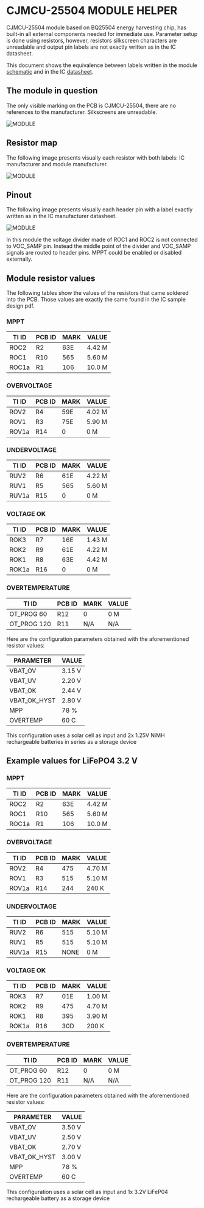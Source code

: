# CJMCU-25504 MODULE HELPER

CJMCU-25504 module based on BQ25504 energy harvesting chip, has built-in all external components needed for immediate use. Parameter setup is done using resistors, however, resistors silkscreen characters are unreadable and output pin labels are not exactly written as in the IC datasheet.

This document shows the equivalence between labels written in the module [schematic](assets/pdf/cjmcu-25504-schematic.pdf) and in the IC [datasheet](assets/pdf/bq25504.pdf).

## The module in question

The only visible marking on the PCB is CJMCU-25504, there are no references to the manufacturer. Silkscreens are unreadable.

![MODULE](/cjmcu-25504/assets/img/cjmcu-25504-module.png)

## Resistor map

The following image presents visually each resistor with both labels: IC manufacturer and module manufacturer.

![MODULE](/cjmcu-25504/assets/img/cjmcu-25504-resistors.svg)

## Pinout

The following image presents visually each header pin with a label exactly written as in the IC manufacturer datasheet.

![MODULE](/cjmcu-25504/assets/img/cjmcu-25504-pinout.svg)

In this module the voltage divider made of ROC1 and ROC2 is not connected to VOC_SAMP pin. Instead the middle point of the divider and VOC_SAMP signals are routed to header pins. MPPT could be enabled or disabled externally.

## Module resistor values

The following tables show the values of the resistors that came soldered into the PCB. Those values are exactly the same found in the IC sample design pdf.

### MPPT

| TI ID | PCB ID | MARK | VALUE  |
|-------|--------|------|--------|
| ROC2  |  R2    | 63E  | 4.42 M |
| ROC1  |  R10   | 565  | 5.60 M |
| ROC1a |  R1    | 106  | 10.0 M |

### OVERVOLTAGE

| TI ID | PCB ID | MARK | VALUE  |
|-------|--------|------|--------|
| ROV2  |  R4    | 59E  | 4.02 M |
| ROV1  |  R3    | 75E  | 5.90 M |
| ROV1a |  R14   | 0    |    0 M |

### UNDERVOLTAGE

| TI ID | PCB ID | MARK | VALUE  |
|-------|--------|------|--------|
| RUV2  |  R6    | 61E  | 4.22 M |
| RUV1  |  R5    | 565  | 5.60 M |
| RUV1a |  R15   | 0    |    0 M |

### VOLTAGE OK

| TI ID | PCB ID | MARK | VALUE  |
|-------|--------|------|--------|
| ROK3  |  R7    | 16E  | 1.43 M |
| ROK2  |  R9    | 61E  | 4.22 M |
| ROK1  |  R8    | 63E  | 4.42 M |
| ROK1a |  R16   | 0    |    0 M |

### OVERTEMPERATURE

| TI ID       | PCB ID | MARK | VALUE |
|-------------|--------|------|-------|
| OT_PROG 60  |  R12   | 0    |   0 M |
| OT_PROG 120 |  R11   | N/A  |   N/A |


Here are the configuration parameters obtained with the aforementioned resistor values:


| PARAMETER      | VALUE |
|----------------|-------|
| VBAT_OV        | 3.15 V|
| VBAT_UV        | 2.20 V|
| VBAT_OK        | 2.44 V|
| VBAT_OK_HYST   | 2.80 V|
| MPP            | 78 %  |
| OVERTEMP       | 60 C  |

This configuration uses a solar cell as input and 2x 1.25V NiMH rechargeable batteries in series as a storage device

## Example values for LiFePO4 3.2 V

### MPPT

| TI ID | PCB ID | MARK | VALUE  |
|-------|--------|------|--------|
| ROC2  |  R2    | 63E  | 4.42 M |
| ROC1  |  R10   | 565  | 5.60 M |
| ROC1a |  R1    | 106  | 10.0 M |

### OVERVOLTAGE

| TI ID | PCB ID | MARK | VALUE  |
|-------|--------|------|--------|
| ROV2  |  R4    | 475  | 4.70 M |
| ROV1  |  R3    | 515  | 5.10 M |
| ROV1a |  R14   | 244  |  240 K |

### UNDERVOLTAGE

| TI ID | PCB ID | MARK | VALUE  |
|-------|--------|------|--------|
| RUV2  |  R6    | 515  | 5.10 M |
| RUV1  |  R5    | 515  | 5.10 M |
| RUV1a |  R15   | NONE |    0 M |

### VOLTAGE OK

| TI ID | PCB ID | MARK | VALUE  |
|-------|--------|------|--------|
| ROK3  |  R7    | 01E  | 1.00 M |
| ROK2  |  R9    | 475  | 4.70 M |
| ROK1  |  R8    | 395  | 3.90 M |
| ROK1a |  R16   | 30D  |  200 K |

### OVERTEMPERATURE

| TI ID       | PCB ID | MARK | VALUE |
|-------------|--------|------|-------|
| OT_PROG 60  |  R12   | 0    |   0 M |
| OT_PROG 120 |  R11   | N/A  |   N/A |

Here are the configuration parameters obtained with the aforementioned resistor values:


| PARAMETER      | VALUE |
|----------------|-------|
| VBAT_OV        | 3.50 V|
| VBAT_UV        | 2.50 V|
| VBAT_OK        | 2.70 V|
| VBAT_OK_HYST   | 3.00 V|
| MPP            | 78 %  |
| OVERTEMP       | 60 C  |

This configuration uses a solar cell as input and 1x 3.2V LiFeP04 rechargeable battery as a storage device
